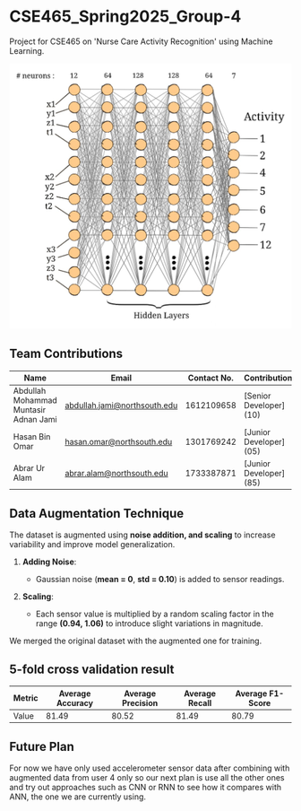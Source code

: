 # CSE465_Spring2025_Group-4
Project for CSE465 on 'Nurse Care Activity Recognition' using Machine Learning.

![Network Diagram](Network.jpeg)

## Team Contributions

| Name                                      | Email                              | Contact No.   | Contribution         |
|-------------------------------------------|------------------------------------|--------------|----------------------|
| Abdullah Mohammad Muntasir Adnan Jami     | abdullah.jami@northsouth.edu      | 1612109658   | [Senior Developer] (10)|
| Hasan Bin Omar                            | hasan.omar@northsouth.edu         | 1301769242   | [Junior Developer] (05)|
| Abrar Ur Alam                             | abrar.alam@northsouth.edu         | 1733387871   | [Junior Developer] (85)|

## Data Augmentation Technique

The dataset is augmented using **noise addition, and scaling** to increase variability and improve model generalization.

1. **Adding Noise**:  
   - Gaussian noise (**mean = 0**, **std = 0.10**) is added to sensor readings.

2. **Scaling**:  
   - Each sensor value is multiplied by a random scaling factor in the range **(0.94, 1.06)** to introduce slight variations in magnitude.

We merged the original dataset with the augmented one for training.

## 5-fold cross validation result
| Metric                | Average Accuracy | Average Precision | Average Recall | Average F1-Score |
|-----------------------|------------------|-------------------|----------------|------------------|
| Value                 | 81.49            | 80.52             | 81.49          | 80.79            |


## Future Plan

For now we have only used accelerometer sensor data after combining with augmented data from user 4 only so our next plan is use all the other ones and try out approaches such as CNN or RNN to see how it compares with ANN, the one we are currently using.
